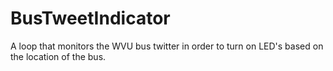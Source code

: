 # BusTweetIndicator
A loop that monitors the WVU bus twitter in order to turn on LED's based on the location of the bus.
